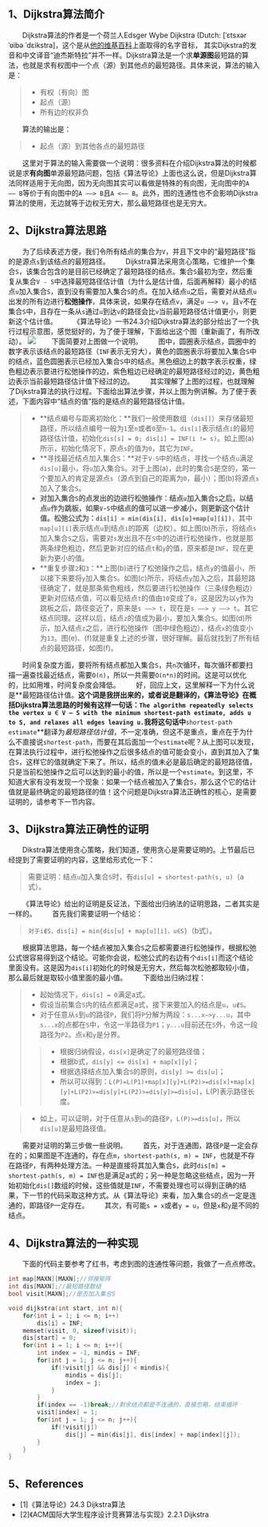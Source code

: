 ## 1、Dijkstra算法简介
&emsp;&emsp;Dijkstra算法的作者是一个荷兰人Edsger Wybe Dijkstra (Dutch: [ˈɛtsxər ˈʋibə ˈdɛikstra]，这个是从[他的维基百科](https://en.wikipedia.org/wiki/Edsger_W._Dijkstra)上面取得的名字音标，	其实Dijkstra的发音和中文译音“迪杰斯特拉”并不一样。Dijkstra算法是一个求**单源图**最短路的算法，也就是求有权图中一个点（源）到其他点的最短路径。具体来说，算法的输入是：
> * 有权（有向）图
> * 起点（源）
> * 所有边的权非负

&emsp;&emsp;算法的输出是：
> * 起点（源）到其他各点的最短路径

&emsp;&emsp;这里对于算法的输入需要做一个说明：很多资料在介绍Dijkstra算法的时候都说是求**有向图**单源最短路问题，包括《算法导论》上面也这么说，但是Dijkstra算法同样适用于无向图，因为无向图其实可以看做是特殊的有向图，无向图中的`A —— B`等价于有向图中的`A ——> B`且`A <—— B`。此外，图的连通性也不会影响Dijkstra算法的使用，无边就等于边权无穷大，那么最短路径也是无穷大。

## 2、Dijkstra算法思路
&emsp;&emsp;为了后续表述方便，我们令所有结点的集合为`V`，并且下文中的“最短路径”指的是源点`s`到该结点的最短路径。
&emsp;&emsp;Dijkstra算法采用贪心策略，它维护一个集合`S`，该集合包含的是目前已经确定了最短路径的结点。集合`S`最初为空，然后重复从集合`V - S`中选择最短路径估计值（为什么是估计值，后面再解释）最小的结点`u`加入集合`S`，直到没有需要加入集合`S`的点。在加入结点`u`之后，需要对从结点`u`出发的所有边进行**松弛操作**，具体来说，如果存在结点`v`，满足`u ——> v`，且`v`不在集合`S`中，且存在一条从`s`通过`u`到达`v`的路径会比`v`当前最短路径估计值更小，则更新这个估计值。
&emsp;&emsp;《算法导论》一书24.3介绍Dijkstra算法的部分给出了一个执行过程示意图，感觉挺好的，为了便于理解，下面给出这个图（重新画了，有所改动）。
![](./Dijkstra算法-执行过程.png)
&emsp;&emsp;下面简要对上图做一个说明。
&emsp;&emsp;图中，圆圈表示结点，圆圈中的数字表示该结点的最短路径（`INF`表示无穷大），黄色的圆圈表示将要加入集合`S`中的结点，蓝色圆圈表示已经加入集合`S`中的结点。黑色细边上的数字表示权重，绿色粗边表示要进行松弛操作的边，紫色粗边已经确定的最短路径经过的边，黄色粗边表示当前最短路径估计值下经过的边。
&emsp;&emsp;其实理解了上图的过程，也就理解了Dijkstra算法的执行过程。下面给出算法步骤，并以上图为例讲解。为了便于表述，下面内容中“结点的值”指的是结点的最短路径估计值。
> * **结点编号与距离初始化：**我们一般使用数组（`dis[]`）来存储最短路径，所以结点编号一般为`1`至`n`或者`0`至`n-1`。`dis[i]`表示结点`i`的最短路径估计值，初始化`dis[s] = 0; dis[i] = INF(i != s)`。如上图(a)所示，初始化情况下，原点`s`的值为`0`，其它为`INF`。
> * **寻找最近结点加入集合`S`：**对于`V-S`中的结点，寻找一个结点`u`满足`dis[u]`最小，将`u`加入集合`S`。对于上图(a)，此时的集合`S`是空的，第一个要加入的肯定是源点`s`（源点到自己的距离为`0`，最小）；图(b)将源点`s`加入了集合`S`。
> * **对加入集合`S`的点发出的边进行松弛操作：**结点`u`加入集合`S`之后，以结点`u`作为跳板，如果`V-S`中结点的值可以进一步减小，则更新这个估计值。松弛公式为：**`dis[i] = min(dis[i], dis[u]+map[u][i])`**，其中`map[u][i]`表示结点`u`到结点`i`的距离（边权）。如上图(b)所示，将结点`s`加入集合`S`之后，需要对`s`发出且不在`S`中的边进行松弛操作，也就是那两条绿色粗边，然后更新对应的结点`t`和`y`的值，原来都是`INF`，现在更新为更小的值。
> * **重复步骤`2`和`3`：**上图(b)进行了松弛操作之后，结点`y`的值最小，所以接下来要将`y`加入集合`S`。如图(c)所示，将结点`y`加入之后，其最短路径确定了，就是那条紫色粗线，然后要进行松弛操作（三条绿色粗边）更新对应结点值，可以看见结点`t`的值由`10`变成了`8`，这是因为以`y`作为跳板之后，路径变近了，原来是`s ——> t`，现在是`s ——> y ——> t`。其它结点同理。这样以后，结点`z`的值成为最小，要加入集合`S`。如图(d)所示，加入结点`z`之后，进行松弛操作（图中绿色粗边），结点`x`的值变小为`13`。图(e)、(f)就是重复上述的步骤，很好理解。最后就找到了所有结点的最短路径，如图(f)。

&emsp;&emsp;时间复杂度方面，要将所有结点都加入集合`S`，共`n`次循环，每次循环都要扫描一遍查找最近结点，需要`O(n)`，所以一共需要`O(n*n)`的时间。这是可以优化的，比如用堆，时间复杂度会降低。
&emsp;&emsp;好，回应上文，这里解释一下为什么说是**最短路径估计值。**这个词是我拼出来的，或者说是翻译的，《算法导论》在概括Dijkstra算法思路的时候有这样一句话：`The algorithm repeatedly selects the vertex u ∈ V — S with the minimum shortest-path estimate, adds u to S, and relaxes all edges leaving u.`我将这句话中**`shortest-path estimate`**翻译为*最短路径估计值*，不一定准确，但这不是重点，重点在于为什么不直接说`shortest-path`，而要在其后面加一个`estimate`呢？从上图可以发现，在算法执行过程中，进行松弛操作之后很多结点的值可能会变小，直到其加入了集合`S`，这样它的值就确定下来了。所以，结点的值未必是最后确定的最短路径值，只是当前松弛操作之后可以达到的最小的值，所以是一个`estimate`。到这里，不知道大家有没有发现一个现象：如果一个结点被加入了集合`S`，那么这个它的估计值就是最终确定的最短路径的值！这个问题是Dijkstra算法正确性的核心，是需要证明的，请参考下一节内容。

## 3、Dijkstra算法正确性的证明
&emsp;&emsp;Dikstra算法使用贪心策略，我们知道，使用贪心是需要证明的。上节最后已经提到了需要证明的内容，这里给形式化一下：
> 需要证明：结点`u`加入集合`S`时，有`dis[u] = shortest-path(s, u)`（a式）。

&emsp;&emsp;《算法导论》给出的证明是反证法，下面给出归纳法的证明思路，二者其实是一样的。
&emsp;&emsp;首先我们需要证明一个结论：
> `对于i∉S，dis[i] = min{dis[u] + map[u][i]，u∈S}`（b式）。

&emsp;&emsp;根据算法思路，每一个结点被加入集合`S`之后都需要进行松弛操作，根据松弛公式很容易得到这个结论。可能你会说，松弛公式的右边有个`dis[i]`而这个结论里面没有。这是因为`dis[i]`初始化的时候是无穷大，然后每次松弛都取较小值，那么最后就是取较小值里面的最小值。
&emsp;&emsp;下面给出归纳过程：
> * 起始情况下，`dis[s] = 0`满足a式。
> * 假设当前集合`S`内的结点都满足a式，接下来要加入的结点是`u`，`u∉S`。
> * 对于任意从`s`到`u`的路径`P`，我们将`P`分解为两段：`s...x—>y...u`，其中`s...x`的点都在`S`中，令这一半路径为`P1`；`y...u`目前还在`S`外，令这一段路径为`P2`。点`x`和`y`是分界。
>> * 根据归纳假设，`dis[x]`是确定了的最短路径值；
>> * 根据b式，`dis[y] <= dis[x] + map[x][y]`；
>> * 根据选择结点加入集合`S`的原则，`dis[y] >= dis[u]`；
>> * 所以可以得到：`L(P)=L(P1)+map[x][y]+L(P2)>=dis[x]+map[x][y]+L(P2)>=dis[y]+L(P2)>=dis[y]>=dis[u]`，L(P)表示路径长度。

> * 如上，可以证明，对于任意从`s`到`u`的路径`P`，`L(P)>=dis[u]`，所以`dis[u]`是最短路径值。

&emsp;&emsp;需要对证明的第三步做一些说明。
&emsp;&emsp;首先，对于连通图，路径`P`是一定会存在的；如果图是不连通的，存在点`m`，`shortest-path(s, m) = INF`，也就是不存在路径`P`，有两种处理方法。一种是直接将其加入集合`S`，此时`dis[m] = shortest-path(s, m) = INF`也是满足a式的；另一种是忽略这些结点，因为一开始初始化`dis[]`数组的时候，这些值就是`INF`，不需要处理也可以得到正确的结果，下一节的代码采取这种方式。从《算法导论》来看，加入集合`S`的点一定是连通的，即路径`P`一定存在。
&emsp;&emsp;其次，有可能`s = x`或者`y = u`，但是`x`和`y`是不同的结点。

## 4、Dijkstra算法的一种实现
&emsp;&emsp;下面的代码主要参考了红书，考虑到图的连通性等问题，我做了一点点修改。   

``` cpp
int map[MAXN][MAXN];//邻接矩阵
int dis[MAXN];//最短路径数组
bool visit[MAXN];//是否加入集合S

void dijkstra(int start, int n){
    for(int i = 1; i <= n; i++)
        dis[i] = INF;
    memset(visit, 0, sizeof(visit));
    dis[start] = 0;
    for(int i = 1; i <= n; i++){
        int index = -1, mindis = INF;
        for(int j = 1; j <= n; j++){
            if(!visit[j] && dis[j] < mindis){
                mindis = dis[j];
                index = j;
            }
        }
        if(index == -1)break;//剩余结点都是不连通的，直接忽略，结束循环
        visit[index] = 1;
        for(int j = 1; j <= n; j++){
            if(!visit[j])
                dis[j] = min(dis[j], dis[index] + map[index][j]);
        }
    }
}
```
## 5、References
* [1]《算法导论》24.3 Dijkstra算法
* [2]《ACM国际大学生程序设计竞赛算法与实现》2.2.1 Dijkstra

